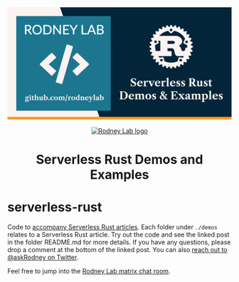 <img src="./images/rodneylab-github-serverless-rust.png" alt="Rodney Lab serverless Rust Github banner">

<p align="center">
  <a aria-label="Open Rodney Lab site" href="https://rodneylab.com" rel="nofollow noopener noreferrer">
    <img alt="Rodney Lab logo" src="https://rodneylab.com/assets/icon.png" width="60" />
  </a>
</p>
<h1 align="center">
  Serverless Rust Demos and Examples
</h1>

# serverless-rust

Code to <a aria-label="Open Rodney Lab Serverless Rust articles" href="https://rodneylab.com/tags/serverless/">accompany Serverless Rust articles</a>. Each folder under `./demos` relates to a Serverless Rust article. Try out the code and see the linked post in the folder README.md for more details. If you have any questions, please drop a comment at the bottom of the linked post. You can also <a aria-label="Reach out to Rodney on Twitter" href="https://twitter.com/intent/user?screen_name=askRodney">reach out to @askRodney on Twitter</a>.

Feel free to jump into the [Rodney Lab matrix chat room](https://matrix.to/#/%23rodney:matrix.org).
